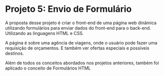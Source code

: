 # Projeto 5: Envio de Formulário

A proposta desse projeto é criar o front-end de uma página web dinâmica utilizando formulários para enviar dados do 
front-end para o back-end. Utilizando as linguagens HTML e CSS. 

A página é sobre uma agência de viagens, onde o usuário pode fazer uma requisição de orçamentos. E também ver ofertas
especiais e possíveis destinos.

Além de todos os conceitos abordados nos projetos anteriores, também foi aplicado o conceito de Formulários HTML
